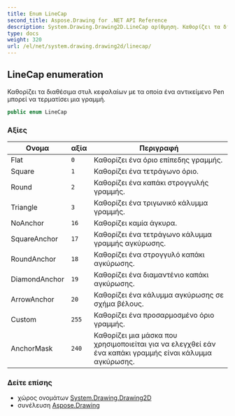 ```yaml
---
title: Enum LineCap
second_title: Aspose.Drawing for .NET API Reference
description: System.Drawing.Drawing2D.LineCap αρίθμηση. Καθορίζει τα διαθέσιμα στυλ κεφαλαίων με τα οποία ένα αντικείμενο Pen μπορεί να τερματίσει μια γραμμή.
type: docs
weight: 320
url: /el/net/system.drawing.drawing2d/linecap/
---
```

## LineCap enumeration

Καθορίζει τα διαθέσιμα στυλ κεφαλαίων με τα οποία ένα αντικείμενο Pen μπορεί να τερματίσει μια γραμμή.

```csharp
public enum LineCap
```

### Αξίες

| Ονομα | αξία | Περιγραφή |
| --- | --- | --- |
| Flat | `0` | Καθορίζει ένα όριο επίπεδης γραμμής. |
| Square | `1` | Καθορίζει ένα τετράγωνο όριο. |
| Round | `2` | Καθορίζει ένα καπάκι στρογγυλής γραμμής. |
| Triangle | `3` | Καθορίζει ένα τριγωνικό κάλυμμα γραμμής. |
| NoAnchor | `16` | Καθορίζει καμία άγκυρα. |
| SquareAnchor | `17` | Καθορίζει ένα τετράγωνο κάλυμμα γραμμής αγκύρωσης. |
| RoundAnchor | `18` | Καθορίζει ένα στρογγυλό καπάκι αγκύρωσης. |
| DiamondAnchor | `19` | Καθορίζει ένα διαμαντένιο καπάκι αγκύρωσης. |
| ArrowAnchor | `20` | Καθορίζει ένα κάλυμμα αγκύρωσης σε σχήμα βέλους. |
| Custom | `255` | Καθορίζει ένα προσαρμοσμένο όριο γραμμής. |
| AnchorMask | `240` | Καθορίζει μια μάσκα που χρησιμοποιείται για να ελεγχθεί εάν ένα καπάκι γραμμής είναι κάλυμμα αγκύρωσης. |

### Δείτε επίσης

* χώρος ονομάτων [System.Drawing.Drawing2D](../../system.drawing.drawing2d/)
* συνέλευση [Aspose.Drawing](../../)


